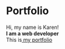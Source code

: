 # Portfolio
Hi, my name is Karen!
<br>
<b> I am a web developer </b>
<br> This is<a href="https://karenebo.github.io/index.html" target="_blank"> my portfolio  </a>
